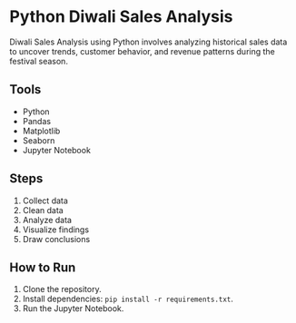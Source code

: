 # Python Diwali Sales Analysis
Diwali Sales Analysis using Python involves analyzing historical sales data to uncover trends, customer behavior, and revenue patterns during the festival season.

## Tools
- Python
- Pandas
- Matplotlib
- Seaborn
- Jupyter Notebook

## Steps
1. Collect data
2. Clean data
3. Analyze data
4. Visualize findings
5. Draw conclusions

## How to Run
1. Clone the repository.
2. Install dependencies: `pip install -r requirements.txt`.
3. Run the Jupyter Notebook.
